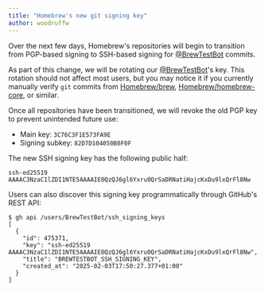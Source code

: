 ```yaml
---
title: "Homebrew's new git signing key"
author: woodruffw
---
```


Over the next few days, Homebrew's repositories will begin to transition
from PGP-based signing to SSH-based signing for [@BrewTestBot] commits.

As part of this change, we will be rotating our [@BrewTestBot]'s key.
This rotation should not affect most users, but you may notice
it if you currently manually verify `git` commits from
[Homebrew/brew], [Homebrew/homebrew-core], or similar.

Once all repositories have been transitioned, we will revoke
the old PGP key to prevent unintended future use:

* Main key: `3C76C3F1E573FA9E`
* Signing subkey: `82D7D104050B0F0F`

The new SSH signing key has the following public half:

```
ssh-ed25519 AAAAC3NzaC1lZDI1NTE5AAAAIE0QzQJ6gl6Yxru0QrSaDRNatiHajcKxDu9lxQrFl8Nw
```

Users can also discover this signing key programmatically through GitHub's
REST API:

```
$ gh api /users/BrewTestBot/ssh_signing_keys
[
  {
    "id": 475371,
    "key": "ssh-ed25519 AAAAC3NzaC1lZDI1NTE5AAAAIE0QzQJ6gl6Yxru0QrSaDRNatiHajcKxDu9lxQrFl8Nw",
    "title": "BREWTESTBOT_SSH_SIGNING_KEY",
    "created_at": "2025-02-03T17:50:27.377+01:00"
  }
]
```

[@BrewTestBot]: https://github.com/BrewTestBot
[Homebrew/brew]: https://github.com/Homebrew/brew
[Homebrew/homebrew-core]: https://github.com/Homebrew/homebrew-core
